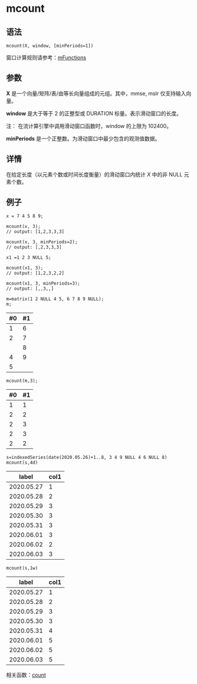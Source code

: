 # mcount

## 语法

`mcount(X, window, [minPeriods=1])`

窗口计算规则请参考：[mFunctions](../themes/mFunctions.md)

## 参数

**X** 是一个向量/矩阵/表/由等长向量组成的元组。其中，mmse, mslr 仅支持输入向量。

**window** 是大于等于 2 的正整型或 DURATION 标量。表示滑动窗口的长度。

注： 在流计算引擎中调用滑动窗口函数时，window 的上限为 102400。

**minPeriods** 是一个正整数。为滑动窗口中最少包含的观测值数据。

## 详情

在给定长度（以元素个数或时间长度衡量）的滑动窗口内统计 *X* 中的非 NULL 元素个数。

## 例子

```
x = 7 4 5 8 9;

mcount(x, 3);
// output: [1,2,3,3,3]

mcount(x, 3, minPeriods=2);
// output: [,2,3,3,3]

x1 =1 2 3 NULL 5;

mcount(x1, 3);
// output: [1,2,3,2,2]

mcount(x1, 3, minPeriods=3);
// output: [,,3,,]

m=matrix(1 2 NULL 4 5, 6 7 8 9 NULL);
m;
```

| #0 | #1 |
| --- | --- |
| 1 | 6 |
| 2 | 7 |
|  | 8 |
| 4 | 9 |
| 5 |  |

```
mcount(m,3);
```

| #0 | #1 |
| --- | --- |
| 1 | 1 |
| 2 | 2 |
| 2 | 3 |
| 2 | 3 |
| 2 | 2 |

```
s=indexedSeries(date(2020.05.26)+1..8, 3 4 9 NULL 4 6 NULL 8)
mcount(s,4d)
```

| label | col1 |
| --- | --- |
| 2020.05.27 | 1 |
| 2020.05.28 | 2 |
| 2020.05.29 | 3 |
| 2020.05.30 | 3 |
| 2020.05.31 | 3 |
| 2020.06.01 | 3 |
| 2020.06.02 | 2 |
| 2020.06.03 | 3 |

```
mcount(s,1w)
```

| label | col1 |
| --- | --- |
| 2020.05.27 | 1 |
| 2020.05.28 | 2 |
| 2020.05.29 | 3 |
| 2020.05.30 | 3 |
| 2020.05.31 | 4 |
| 2020.06.01 | 5 |
| 2020.06.02 | 5 |
| 2020.06.03 | 5 |

相关函数：[count](../c/count.md)

